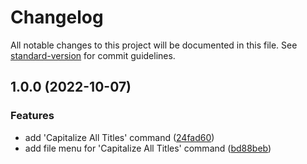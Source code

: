 # Changelog

All notable changes to this project will be documented in this file. See [standard-version](https://github.com/conventional-changelog/standard-version) for commit guidelines.

## 1.0.0 (2022-10-07)


### Features

* add 'Capitalize All Titles' command ([24fad60](https://github.com/joss-enet/obsidian-capitalize-my-titles/commit/24fad6023f56bac30185b97be844f70dd09fec5f))
* add file menu for 'Capitalize All Titles' command ([bd88beb](https://github.com/joss-enet/obsidian-capitalize-my-titles/commit/bd88bebe81b97c95482cb7b970e7e082c64701a9))

